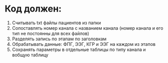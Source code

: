 # Код должен:
1. Считывать txt файлы пациентов из папки
2. Сопоставлять номер канала с названием канала (номер канала и его тип не постоянны для всех файлов)
3. Разделять запись по этапам по заголовкам
4. Обрабатывать данные: ФПГ, ЭЭГ, КГР и ЭЭГ на  каждом из этапов
5. Сохранять параметры в отдельные таблицы по типу канала и вобщую таблицу
